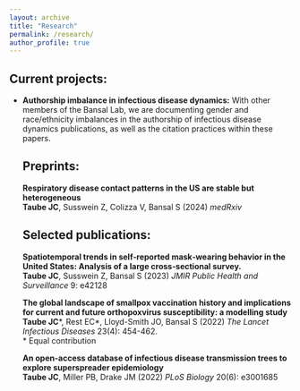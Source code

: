 ```yaml
---
layout: archive
title: "Research"
permalink: /research/
author_profile: true
---
```


## Current projects:
<!-- add photos!!!! -->
<ul>

<li> <strong> Authorship imbalance in infectious disease dynamics:</strong> With other members of the Bansal Lab, we are documenting gender and race/ethnicity imbalances in the authorship of infectious disease dynamics publications, as well as the citation practices within these papers.</li>

## Preprints:

<strong>  Respiratory disease contact patterns in the US are stable but heterogeneous </strong> <br>
<strong> Taube JC</strong>, Susswein Z, Colizza V, Bansal S (2024) <i> medRxiv </i> 
<br>
<a href="https://doi.org/10.1101/2024.04.26.24306450"><i class="fas fa-fw fa-link zoom" aria-hidden="true"></i></a>

<!-- <a href="/files/masking.pdf"><i class="fas fa-fw fa-file-pdf zoom" aria-hidden="true"></i></a> <a href="https://github.com/bansallab/spatial_masking"><i class="fab fa-fw fa-github zoom" aria-hidden="true"></i></a> -->

## Selected publications:

<strong>  Spatiotemporal trends in self‑reported mask‑wearing behavior in the United States: Analysis of a large cross‑sectional survey.</strong> <br>
<strong> Taube JC</strong>, Susswein Z, Bansal S (2023) <i> JMIR Public Health and Surveillance </i> 9: e42128
<br>
<a href="https://doi.org/10.2196/42128"><i class="fas fa-fw fa-link zoom" aria-hidden="true"></i></a> <a href="/files/masking.pdf"><i class="fas fa-fw fa-file-pdf zoom" aria-hidden="true"></i></a> <a href="https://github.com/bansallab/spatial_masking"><i class="fab fa-fw fa-github zoom" aria-hidden="true"></i></a>

<strong> The global landscape of smallpox vaccination history and implications for current and future orthopoxvirus susceptibility: a modelling study</strong> <br>
<strong> Taube JC</strong>\*, Rest EC\*, Lloyd-Smith JO, Bansal S (2022) <i> The Lancet Infectious Diseases </i> 23(4): 454-462.
<br>
\* Equal contribution
<br>
<a href="https://doi.org/10.1016/S1473-3099(22)00664-8"><i class="fas fa-fw fa-link zoom" aria-hidden="true"></i></a> <a href="/files/mpox.pdf"><i class="fas fa-fw fa-file-pdf zoom" aria-hidden="true"></i></a> <a href="https://github.com/bansallab/mpx_landscape"><i class="fab fa-fw fa-github zoom" aria-hidden="true"></i></a> 


<strong> An open-access database of infectious disease transmission trees to explore superspreader epidemiology</strong> <br>
<strong> Taube JC</strong>, Miller PB, Drake JM (2022) <i>PLoS Biology</i> 20(6): e3001685
<br>
<a href="https://doi.org/10.1371/journal.pbio.3001685"><i class="fas fa-fw fa-link zoom" aria-hidden="true"></i></a> <a href="/files/outbreak-trees.pdf"><i class="fas fa-fw fa-file-pdf zoom" aria-hidden="true"></i></a> <a href="https://github.com/DrakeLab/taube-transmission-trees"><i class="fab fa-fw fa-github zoom" aria-hidden="true"></i></a>

<!-- <a href="/files/outbreaktrees-preprint.pdf"><i class="fas fa-fw fa-file-pdf zoom" aria-hidden="true"></i></a> -->

<!-- <strong> Bronchiolitis hospitalizations in northern New England: Clues to disease prevention </strong> <br>
Wright PF, Hoen AG, Jarvis JD, Zens MS, Dade EF, Karagas MR, <strong> Taube JC</strong>, Brickley EB (2022) <i>Therapeutic Advances in Infectious Disease</i> 9: 1-11. <br> <a href="https://doi.org/10.1177/20499361221099447"><i class="fas fa-fw fa-link zoom" aria-hidden="true"></i></a> <a href="/files/bronchiolitis.pdf"><i class="fas fa-fw fa-file-pdf zoom" aria-hidden="true"></i></a> -->



 


